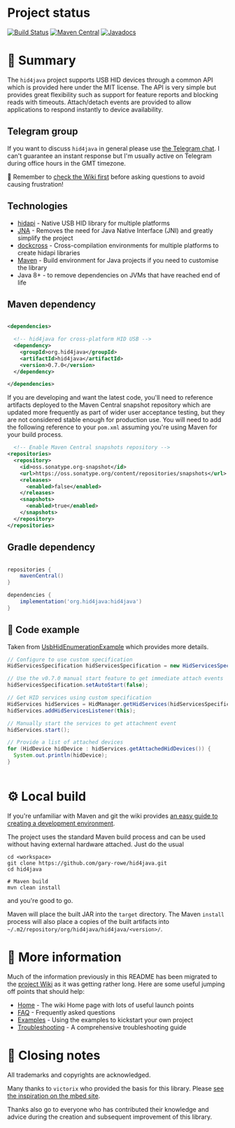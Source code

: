 # Project status

[![Build Status](https://travis-ci.org/gary-rowe/hid4java.png?branch=master)](https://travis-ci.org/gary-rowe/hid4java) [![Maven Central](https://maven-badges.herokuapp.com/maven-central/org.hid4java/hid4java/badge.svg)](https://maven-badges.herokuapp.com/maven-central/org.hid4java/hid4java) [![Javadocs](http://www.javadoc.io/badge/org.hid4java/hid4java.svg)](http://www.javadoc.io/doc/org.hid4java/hid4java)

# 🌟 Summary 

The `hid4java` project supports USB HID devices through a common API which is provided here under the MIT license. The API is very simple but provides great flexibility such as support for feature reports and blocking reads with timeouts. Attach/detach events are provided to allow applications to respond instantly to device availability.

## Telegram group

If you want to discuss `hid4java` in general please use [the Telegram chat](https://t.me/joinchat/CtU4ZBltWCAFBAjwM5KLLw). I can't guarantee
an instant response but I'm usually active on Telegram during office hours in the GMT timezone.

👀 Remember to [check the Wiki first](https://github.com/gary-rowe/hid4java/wiki/Home) before asking questions to avoid causing frustration!

## Technologies

* [hidapi](https://github.com/libusb/hidapi) - Native USB HID library for multiple platforms
* [JNA](https://github.com/twall/jna) - Removes the need for Java Native Interface (JNI) and greatly simplify the project
* [dockcross](https://github.com/dockcross/dockcross) - Cross-compilation environments for multiple platforms to create hidapi libraries
* [Maven](https://maven.apache.org/) - Build environment for Java projects if you need to customise the library
* Java 8+ - to remove dependencies on JVMs that have reached end of life

## Maven dependency

```xml

<dependencies>

  <!-- hid4java for cross-platform HID USB -->
  <dependency>
    <groupId>org.hid4java</groupId>
    <artifactId>hid4java</artifactId>
    <version>0.7.0</version>
  </dependency>

</dependencies>

```
If you are developing and want the latest code, you'll need to reference artifacts deployed to the Maven Central snapshot repository which are updated more frequently as part of wider user acceptance testing, but they are not considered stable enough for production use. You will need to add the following reference to your `pom.xml` assuming you're using Maven for your build process.

```xml
  <!-- Enable Maven Central snapshots repository -->
<repositories>
  <repository>
    <id>oss.sonatype.org-snapshot</id>
    <url>https://oss.sonatype.org/content/repositories/snapshots</url>
    <releases>
      <enabled>false</enabled>
    </releases>
    <snapshots>
      <enabled>true</enabled>
    </snapshots>
  </repository>
</repositories>
```

## Gradle dependency

```gradle

repositories {
    mavenCentral()
}

dependencies {
    implementation('org.hid4java:hid4java')
}

```

## 🚀 Code example

Taken from [UsbHidEnumerationExample](https://github.com/gary-rowe/hid4java/blob/develop/src/test/java/org/hid4java/examples/UsbHidEnumerationExample.java) which
provides more details. 

```java
// Configure to use custom specification
HidServicesSpecification hidServicesSpecification = new HidServicesSpecification();

// Use the v0.7.0 manual start feature to get immediate attach events
hidServicesSpecification.setAutoStart(false);

// Get HID services using custom specification
HidServices hidServices = HidManager.getHidServices(hidServicesSpecification);
hidServices.addHidServicesListener(this);

// Manually start the services to get attachment event
hidServices.start();

// Provide a list of attached devices
for (HidDevice hidDevice : hidServices.getAttachedHidDevices()) {
  System.out.println(hidDevice);
}
    
```

# ⚙ Local build

If you're unfamiliar with Maven and git the wiki provides [an easy guide to creating a development environment](https://github.com/gary-rowe/hid4java/wiki/How-to-set-up-a-build-environment-from-scratch).

The project uses the standard Maven build process and can be used without having external hardware attached. Just do the usual

```shell
cd <workspace>
git clone https://github.com/gary-rowe/hid4java.git
cd hid4java

# Maven build
mvn clean install
```

and you're good to go. 

Maven will place the built JAR into the `target` directory. The Maven `install` process will also place a copies of the built artifacts into `~/.m2/repository/org/hid4java/hid4java/<version>/`.

# 🤔 More information

Much of the information previously in this README has been migrated to the [project Wiki](https://github.com/gary-rowe/hid4java/wiki/Home) as it was getting rather long. Here are some useful jumping off points that should help:

* [Home](https://github.com/gary-rowe/hid4java/wiki/Home) - The wiki Home page with lots of useful launch points
* [FAQ](https://github.com/gary-rowe/hid4java/wiki/FAQ) - Frequently asked questions
* [Examples](https://github.com/gary-rowe/hid4java/wiki/Examples) - Using the examples to kickstart your own project
* [Troubleshooting](https://github.com/gary-rowe/hid4java/wiki/Troubleshooting) - A comprehensive troubleshooting guide

# 📕 Closing notes

All trademarks and copyrights are acknowledged.

Many thanks to `victorix` who provided the basis for this library. Please [see the inspiration on the mbed site](https://os.mbed.com/cookbook/USBHID-bindings-).

Thanks also go to everyone who has contributed their knowledge and advice during the creation and subsequent improvement of this library.
